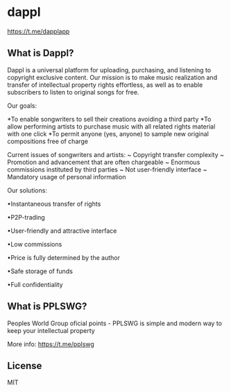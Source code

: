 # dappl

https://t.me/dapplapp

What is Dappl?
----------------

Dappl is a universal platform for uploading, purchasing, and listening to copyright exclusive content.
Our mission is to make music realization and transfer of intellectual property rights effortless, 
as well as to enable subscribers to listen to original songs for free.

Our goals:

*To enable songwriters to sell their creations avoiding a third party 
*To allow performing artists to purchase music with all related rights material with one click
*To permit anyone (yes, anyone) to sample new original compositions free of charge

Current issues of songwriters and artists:
~ Copyright transfer complexity
~ Promotion and advancement that are often chargeable
~ Enormous commissions instituted by third parties
~ Not user-friendly interface 
~ Mandatory usage of personal information

Our solutions:

•Instantaneous transfer of rights

•P2P-trading

•User-friendly and attractive interface

•Low commissions

•Price is fully determined by the author

•Safe storage of funds

•Full confidentiality

What is PPLSWG?
----------------

Peoples World Group oficial points -
PPLSWG is simple and modern way 
to keep your intellectual property 

More info:
https://t.me/pplswg

License
-------

MIT


